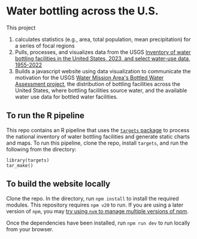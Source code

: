 # Water bottling across the U.S.

This project
1) calculates statistics (e.g., area, total population, mean precipitation) for a series of focal regions
2) Pulls, processes, and visualizes data from the USGS [Inventory of water bottling facilities in the United States, 2023, and select water-use data, 1955-2022](https://www.sciencebase.gov/catalog/item/649d8a39d34ef77fcb03f8a6)
2) Builds a javascript website using data visualization to communicate the motivation for the USGS [Water Mission Area's Bottled Water Assessment project](https://www.usgs.gov/mission-areas/water-resources/science/withdrawals-bottled-water), the distribution of bottling facilities across the United States, where bottling facilities source water, and the available water use data for bottled water facilities.

## To run the R pipeline
This repo contains an R pipeline that uses the [`targets` package](https://books.ropensci.org/targets/) to process the national inventory of water bottling facilities and generate static charts and maps. To run this pipeline, clone the repo, install `targets`, and run the following from the directory:
```
library(targets)
tar_make()
```

## To build the website locally
Clone the repo. In the directory, run `npm install` to install the required modules. This repository requires `npm v20` to run. If you are using a later version of `npm`, you may [try using `nvm` to manage multiple versions of npm](https://betterprogramming.pub/how-to-change-node-js-version-between-projects-using-nvm-3ad2416bda7e).

Once the dependencies have been installed, run `npm run dev` to run locally from your browser.
